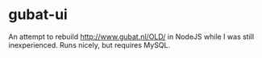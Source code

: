 # gubat-ui
An attempt to rebuild http://www.gubat.nl/OLD/ in NodeJS while I was still inexperienced. Runs nicely, but requires MySQL.
